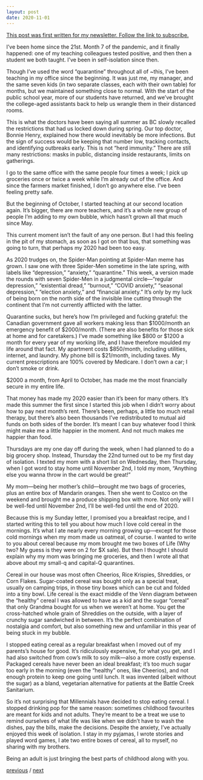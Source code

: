```yaml
---
layout: post
date: 2020-11-01
---
```


[This post was first written for my newsletter. Follow the link to subscribe.](https://jessdriscoll.substack.com/p/tonight-we-smoke-them-out)

I’ve been home since the 21st. Month 7 of the pandemic, and it finally happened: one of my teaching colleagues tested positive, and then then a student we both taught. I’ve been in self-isolation since then. 

Though I’ve used the word “quarantine” throughout all of ~this, I’ve been teaching in my office since the beginning. It was just me, my manager, and the same seven kids (in two separate classes, each with their own table) for months, but we maintained something close to normal. With the start of the public school year, more of our students have returned, and we’ve brought the college-aged assistants back to help us wrangle them in their distanced rooms. 

This is what the doctors have been saying all summer as BC slowly recalled the restrictions that had us locked down during spring. Our top doctor, Bonnie Henry, explained how there would inevitably be more infections. But the sign of success would be keeping that number low, tracking contacts, and identifying outbreaks early. This is not “herd immunity.” There are still many restrictions: masks in public, distancing inside restaurants, limits on gatherings. 

I go to the same office with the same people four times a week; I pick up groceries once or twice a week while I’m already out of the office. And since the farmers market finished, I don’t go anywhere else. I’ve been feeling pretty safe. 

But the beginning of October, I started teaching at our second location again. It’s bigger, there are more teachers, and it’s a whole new group of people I’m adding to my own bubble, which hasn’t grown all that much since May. 

This current moment isn’t the fault of any one person. But I had this feeling in the pit of my stomach, as soon as I got on that bus, that something was going to turn, that perhaps my 2020 had been too easy.

As 2020 trudges on, the Spider-Man pointing at Spider-Man meme has grown. I saw one with three Spider-Men sometime in the late spring, with labels like “depression,” “anxiety,” “quarantine.” This week, a version made the rounds with seven Spider-Men in a judgmental circle—“regular depression,” “existential dread,” “burnout,” “COVID anxiety,” “seasonal depression,” “election anxiety,” and “financial anxiety.” It’s only by my luck of being born on the north side of the invisible line cutting through the continent that I’m not currently afflicted with the latter.

Quarantine sucks, but here’s how I’m privileged and fucking grateful: the Canadian government gave all workers making less than $1000/month an emergency benefit of $2000/month. (There are also benefits for those sick at home and for caretakers.) I’ve made something like $800 or $1200 a month for every year of my working life, and I have therefore moulded my life around that fact. My apartment costs $850/month, including utilities, internet, and laundry. My phone bill is $21/month, including taxes. My current prescriptions are 100% covered by Medicare. I don’t own a car; I don’t smoke or drink.

$2000 a month, from April to October, has made me the most financially secure in my entire life.

That money has made my 2020 easier than it’s been for many others. It’s made this summer the first since I started this job when I didn’t worry about how to pay next month’s rent. There’s been, perhaps, a little too much retail therapy, but there’s also been thousands I’ve redistributed to mutual aid funds on both sides of the border. It’s meant I can buy whatever food I think might make me a little happier in the moment. And not much makes me happier than food. 

Thursdays are my one day off during the week, when I had planned to do a big grocery shop. Instead, Thursday the 22nd turned out to be my first day of isolation. I texted my mom with a short list on Wednesday, then Thursday, when I got word to stay home until November 2nd, I told my mom, “Anything else you wanna throw in the cart would be great!”

My mom—being her mother’s child—brought me two bags of groceries, plus an entire box of Mandarin oranges. Then she went to Costco on the weekend and brought me a produce shipping box with more. Not only will I be well-fed until November 2nd, I’ll be well-fed until the end of 2020.

Because this is my Sunday letter, I promised you a breakfast recipe, and I started writing this to tell you about how much I love cold cereal in the mornings. It’s what I ate nearly every morning growing up—except for those cold mornings when my mom made us oatmeal, of course. I wanted to write to you about cereal because my mom brought me two boxes of Life (Why two? My guess is they were on 2 for $X sale). But then I thought I should explain why my mom was bringing me groceries, and then I wrote all that above about my small-q and capital-Q quarantines. 

Cereal in our house was most often Cheerios, Rice Krispies, Shreddies, or Corn Flakes. Sugar-coated cereal was bought only as a special treat, usually on camping trips, in those tiny boxes which can be cut and folded into a tiny bowl. Life cereal is the exact middle of the Venn diagram between the “healthy” cereal I was allowed to have as a kid and the sugar “cereal” that only Grandma bought for us when we weren’t at home. You get the cross-hatched whole grain of Shreddies on the outside, with a layer of crunchy sugar sandwiched in between. It’s the perfect combination of nostalgia and comfort, but also something new and unfamiliar in this year of being stuck in my bubble.

I stopped eating cereal as a regular breakfast when I moved out of my parents’s house for good. It’s ridiculously expensive, for what you get, and I had also switched from cow’s milk to soy milk—also a more costly expense. Packaged cereals have never been an ideal breakfast; it’s too much sugar too early in the morning (even the “healthy” ones, like Cheerios), and not enough protein to keep one going until lunch. It was invented (albeit without the sugar) as a bland, vegetarian alternative for patients at the Battle Creek Sanitarium. 

So it’s not surprising that Millennials have decided to stop eating cereal. I stopped drinking pop for the same reason: sometimes childhood favourites are meant for kids and not adults. They’re meant to be a treat we use to remind ourselves of what life was like when we didn’t have to wash the dishes, pay the bills, make the decisions. Despite the anxiety, I’ve actually enjoyed this week of isolation. I stay in my pyjamas, I wrote stories and played word games, I ate two entire boxes of cereal, all to myself, no sharing with my brothers. 

Being an adult is just bringing the best parts of childhood along with you.

<a href="{{page.previous.url}}">previous</a> / <a href="{{page.next.url}}">next</a>
